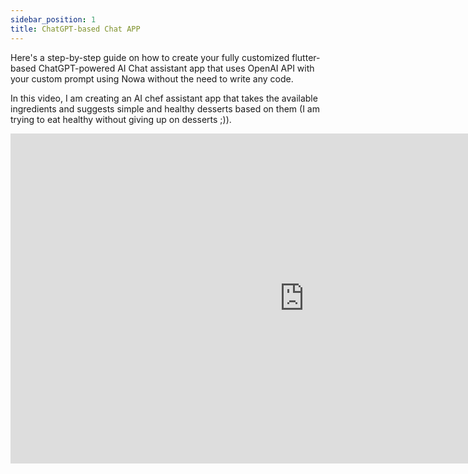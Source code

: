 ```yaml
---
sidebar_position: 1
title: ChatGPT-based Chat APP
---
```


Here's a step-by-step guide on how to create your fully customized flutter-based ChatGPT-powered AI Chat assistant app that uses OpenAI API with your custom prompt using Nowa without the need to write any code.

In this video, I am creating an AI chef assistant app that takes the available ingredients and suggests simple and healthy desserts based on them (I am trying to eat healthy without giving up on desserts ;)).


<iframe width="939" height="528" src="https://www.youtube.com/embed/oimUrWjef10" title="Build a AI Chef assistant ChatGPT-based Chat App using Nowa" frameborder="0" allow="accelerometer; autoplay; clipboard-write; encrypted-media; gyroscope; picture-in-picture; web-share" referrerpolicy="strict-origin-when-cross-origin" allowfullscreen></iframe>
